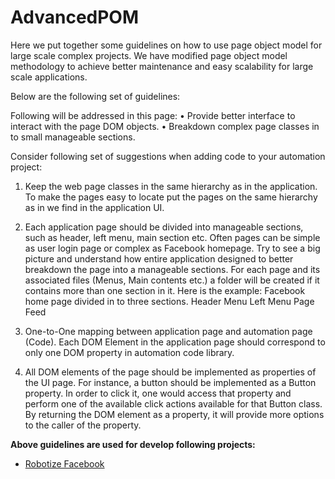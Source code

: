 # AdvancedPOM
Here we put together some guidelines on how to use page object model for large scale complex projects. 
We have modified page object model methodology to achieve better maintenance and easy scalability for large scale applications. 

Below are the following set of guidelines:

Following will be addressed in this page:
•	Provide better interface to interact with the page DOM objects.
•	Breakdown complex page classes in to small manageable sections.

Consider following set of suggestions when adding code to your automation project:
1.	Keep the web page classes in the same hierarchy as in the application.
 To make the pages easy to locate put the pages on the same hierarchy as in we find in the application UI.
2.	Each application page should be divided into manageable sections, such as header, left menu, main section etc. 
Often pages can be simple as user login page or complex as Facebook homepage. Try to see a big picture and understand how entire application designed to better breakdown the page into a manageable sections. 
For each page and its associated files (Menus, Main contents etc.) a folder will be created if it contains more than one section in it.
Here is the example:
Facebook home page divided in to three sections.
Header Menu
Left Menu
Page Feed

3.	One-to-One mapping between application page and automation page (Code).
Each DOM Element in the application page should correspond to only one DOM property in automation code library.

4.	All DOM elements of the page should be implemented as properties of the UI page. 
For instance, a button should be implemented as a Button property. In order to click it, one would access that property and perform one of the available click actions available for that Button class. By returning the DOM element as a property, it will provide more options to the caller of the property.

**Above guidelines are used for develop following projects:**
* [Robotize Facebook](https://github.com/IRobotizeInternet/Facebook)
